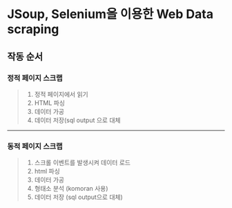 # JSoup, Selenium을 이용한 Web Data scraping
## 작동 순서
### 정적 페이지 스크랩
  ><ol>
  > <li>정적 페이지에서 읽기</li>
  > <li>HTML 파싱 </li>
  > <li>데이터 가공</li>
  > <li>데이터 저장(sql output 으로 대체</li>
  ></ol>
---
### 동적 페이지 스크랩
><ol>
  ><li>스크롤 이벤트를 발생시켜 데이터 로드</li>
  ><li>html 파싱</li>
  ><li>데이터 가공</li>
  ><li>형태소 분석 (komoran 사용)</li>
  ><li>데이터 저장 (sql output으로 대체) </li>
